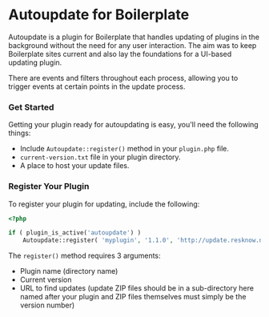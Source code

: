 # Autoupdate for Boilerplate

Autoupdate is a plugin for Boilerplate that handles updating of plugins in the background without the need for any user interaction. The aim was to keep Boilerplate sites current and also lay the foundations for a UI-based updating plugin.

There are events and filters throughout each process, allowing you to trigger events at certain points in the update process.

### Get Started

Getting your plugin ready for autoupdating is easy, you'll need the following things:

- Include `Autoupdate::register()` method in your `plugin.php` file.
- `current-version.txt` file in your plugin directory.
- A place to host your update files.

### Register Your Plugin

To register your plugin for updating, include the following:

```php
<?php

if ( plugin_is_active('autoupdate') )
    Autoupdate::register( 'myplugin', '1.1.0', 'http://update.resknow.net' );
```
The `register()` method requires 3 arguments:

- Plugin name (directory name)
- Current version
- URL to find updates (update ZIP files should be in a sub-directory here named after your plugin and ZIP files themselves must simply be the version number)
